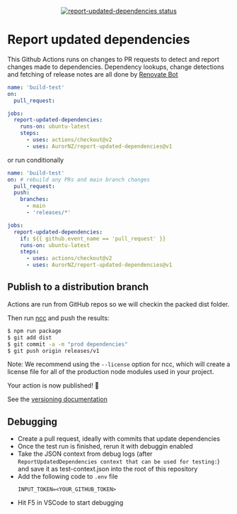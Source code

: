 <p align="center">
  <a href="https://github.com/AurorNZ/report-updated-dependencies/actions"><img alt="report-updated-dependencies status" src="https://github.com/AurorNZ/report-updated-dependencies/workflows/build-test/badge.svg"></a>
</p>

# Report updated dependencies

This Github Actions runs on changes to PR requests to detect and report changes made to dependencies.
Dependency lookups, change detections and fetching of release notes are all done by [Renovate Bot](https://github.com/renovatebot/renovate)

```yml
name: 'build-test'
on:
  pull_request:

jobs:
  report-updated-dependencies:
    runs-on: ubuntu-latest
    steps:
      - uses: actions/checkout@v2
      - uses: AurorNZ/report-updated-dependencies@v1
```

or run conditionally

```yml
name: 'build-test'
on: # rebuild any PRs and main branch changes
  pull_request:
  push:
    branches:
      - main
      - 'releases/*'

jobs:
  report-updated-dependencies:
    if: ${{ github.event_name == 'pull_request' }}
    runs-on: ubuntu-latest
    steps:
      - uses: actions/checkout@v2
      - uses: AurorNZ/report-updated-dependencies@v1
```

## Publish to a distribution branch

Actions are run from GitHub repos so we will checkin the packed dist folder.

Then run [ncc](https://github.com/zeit/ncc) and push the results:

```bash
$ npm run package
$ git add dist
$ git commit -a -m "prod dependencies"
$ git push origin releases/v1
```

Note: We recommend using the `--license` option for ncc, which will create a license file for all of the production node modules used in your project.

Your action is now published! :rocket:

See the [versioning documentation](https://github.com/actions/toolkit/blob/master/docs/action-versioning.md)

## Debugging

- Create a pull request, ideally with commits that update dependencies
- Once the test run is finished, rerun it with debuggin enabled
- Take the JSON context from debug logs (after `ReportUpdatedDependencies context that can be used for testing:`) and save it as test-context.json into the root of this repository
- Add the following code to `.env` file
  ```
  INPUT_TOKEN=<YOUR_GITHUB_TOKEN>
  ```
- Hit F5 in VSCode to start debugging
